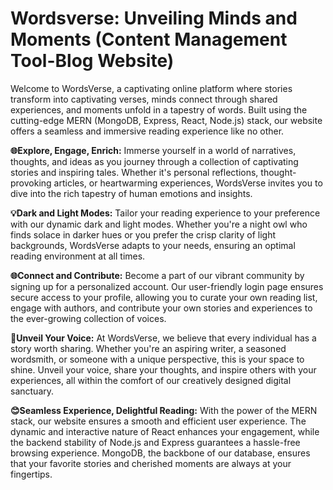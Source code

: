 # Wordsverse: Unveiling Minds and Moments (Content Management Tool-Blog Website)
Welcome to WordsVerse, a captivating online platform where stories transform into captivating verses, minds connect through shared experiences, and moments unfold in a tapestry of words. Built using the cutting-edge MERN (MongoDB, Express, React, Node.js) stack, our website offers a seamless and immersive reading experience like no other.

**🌐Explore, Engage, Enrich:**
Immerse yourself in a world of narratives, thoughts, and ideas as you journey through a collection of captivating stories and inspiring tales. Whether it's personal reflections, thought-provoking articles, or heartwarming experiences, WordsVerse invites you to dive into the rich tapestry of human emotions and insights.

**💡Dark and Light Modes:**
Tailor your reading experience to your preference with our dynamic dark and light modes. Whether you're a night owl who finds solace in darker hues or you prefer the crisp clarity of light backgrounds, WordsVerse adapts to your needs, ensuring an optimal reading environment at all times.

**🌐Connect and Contribute:**
Become a part of our vibrant community by signing up for a personalized account. Our user-friendly login page ensures secure access to your profile, allowing you to curate your own reading list, engage with authors, and contribute your own stories and experiences to the ever-growing collection of voices.

**🔗Unveil Your Voice:**
At WordsVerse, we believe that every individual has a story worth sharing. Whether you're an aspiring writer, a seasoned wordsmith, or someone with a unique perspective, this is your space to shine. Unveil your voice, share your thoughts, and inspire others with your experiences, all within the comfort of our creatively designed digital sanctuary.

**😊Seamless Experience, Delightful Reading:**
With the power of the MERN stack, our website ensures a smooth and efficient user experience. The dynamic and interactive nature of React enhances your engagement, while the backend stability of Node.js and Express guarantees a hassle-free browsing experience. MongoDB, the backbone of our database, ensures that your favorite stories and cherished moments are always at your fingertips.

